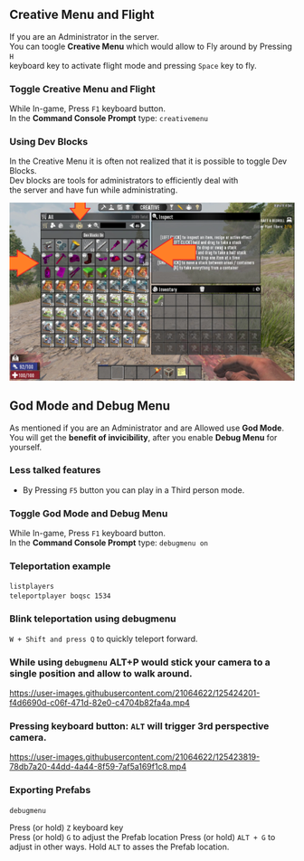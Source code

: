 ## Creative Menu and Flight

If you are an Administrator in the server.  
You can toogle **Creative Menu** which would allow to Fly around by Pressing `H`  
keyboard key to activate flight mode and pressing `Space` key to fly.  

### Toggle Creative Menu and Flight
While In-game, Press `F1` keyboard button.  
In the **Command Console Prompt** type: `creativemenu`

### Using Dev Blocks
In the Creative Menu it is often not realized that it is possible to toggle Dev Blocks.  
Dev blocks are tools for administrators to efficiently deal with  
the server and have fun while administrating.

![Toggling Dev Blocks](toggle-dev-blocks.png)

## God Mode and Debug Menu
As mentioned if you are an Administrator and are Allowed use **God Mode**.  
You will get the **benefit of invicibility**, after you enable **Debug Menu** for yourself.

### Less talked features
* By Pressing `F5` button you can play in a Third person mode.

### Toggle God Mode and Debug Menu
While In-game, Press `F1` keyboard button.  
In the **Command Console Prompt** type: `debugmenu on`

### Teleportation example
`listplayers`  
`teleportplayer boqsc 1534`  


### Blink teleportation using debugmenu
`W + Shift and press Q` to quickly teleport forward.


### While using `debugmenu` ALT+P would stick your camera to a single position and allow to walk around.


https://user-images.githubusercontent.com/21064622/125424201-f4d6690d-c06f-471d-82e0-c4704b82fa4a.mp4



### Pressing keyboard button: `ALT` will trigger 3rd perspective camera.

https://user-images.githubusercontent.com/21064622/125423819-78db7a20-44dd-4a44-8f59-7af5a169f1c8.mp4

### Exporting Prefabs

`debugmenu`

Press (or hold) `Z` keyboard key  
Press (or hold) `G` to adjust the Prefab location
Press (or hold) `ALT + G` to adjust in other ways.
Hold `ALT` to asses the Prefab location.





